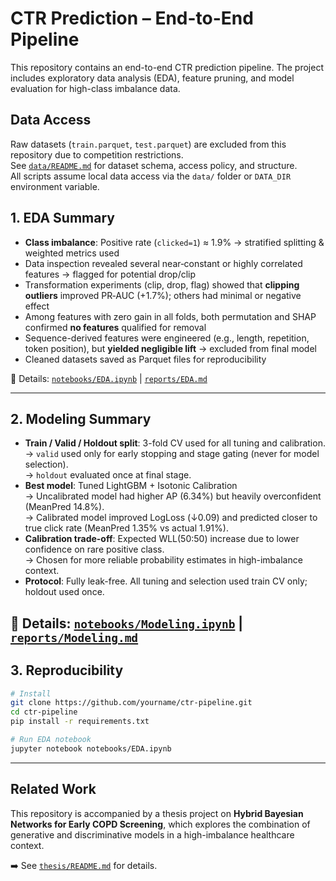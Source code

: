 # CTR Prediction – End-to-End Pipeline

This repository contains an end-to-end CTR prediction pipeline. The project includes exploratory data analysis (EDA), feature pruning, and model evaluation for high-class imbalance data.

## Data Access

Raw datasets (`train.parquet`, `test.parquet`) are excluded from this repository due to competition restrictions.  
See [`data/README.md`](data/README.md) for dataset schema, access policy, and structure.  
All scripts assume local data access via the `data/` folder or `DATA_DIR` environment variable.

## 1. EDA Summary

- **Class imbalance**: Positive rate (`clicked=1`) ≈ 1.9% → stratified splitting & weighted metrics used
- Data inspection revealed several near‑constant or highly correlated features → flagged for potential drop/clip
- Transformation experiments (clip, drop, flag) showed that **clipping outliers** improved PR‑AUC (+1.7%); others had minimal or negative effect
- Among features with zero gain in all folds, both permutation and SHAP confirmed **no features** qualified for removal
- Sequence-derived features were engineered (e.g., length, repetition, token position), but **yielded negligible lift** → excluded from final model
- Cleaned datasets saved as Parquet files for reproducibility


📎 Details: [`notebooks/EDA.ipynb`](notebooks/01_EDA.ipynb) | [`reports/EDA.md`](reports/EDA.md)

---

## 2. Modeling Summary

- **Train / Valid / Holdout split**: 3-fold CV used for all tuning and calibration.  
  → `valid` used only for early stopping and stage gating (never for model selection).  
  → `holdout` evaluated once at final stage.
- **Best model**: Tuned LightGBM + Isotonic Calibration  
  → Uncalibrated model had higher AP (6.34%) but heavily overconfident (MeanPred 14.8%).  
  → Calibrated model improved LogLoss (↓0.09) and predicted closer to true click rate (MeanPred 1.35% vs actual 1.91%).
- **Calibration trade-off**: Expected WLL(50:50) increase due to lower confidence on rare positive class.  
  → Chosen for more reliable probability estimates in high-imbalance context.
- **Protocol**: Fully leak-free. All tuning and selection used train CV only; holdout used once.

📎 Details: [`notebooks/Modeling.ipynb`](notebooks/02_Modeling.ipynb) | [`reports/Modeling.md`](reports/Modeling.md)
---

## 3. Reproducibility

```bash
# Install
git clone https://github.com/yourname/ctr-pipeline.git
cd ctr-pipeline
pip install -r requirements.txt

# Run EDA notebook
jupyter notebook notebooks/EDA.ipynb
```


---
## Related Work

This repository is accompanied by a thesis project on **Hybrid Bayesian Networks for Early COPD Screening**, which explores the combination of generative and discriminative models in a high-imbalance healthcare context.

➡️ See [`thesis/README.md`](thesis/README.md) for details.











